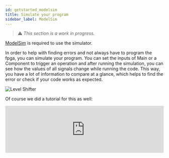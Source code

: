 ```yaml
---
id: getstarted_modelsim
title: Simulate your program
sidebar_label: ModelSim
---
```



> :warning: _This section is a work in progress._

[ModelSim](/docs/getstarted#addional-programs) is required to use the simulator.

In order to help with finding errors and not always have to program the fpga, you can simulate your program. 
You can set the inputs of Main or a Component to trigger an operation and after running the simulation, you can see how the values of all signals 
change while running the code. This way, you have a lot of information to compare at a glance, which helps to find the error or 
check if your code works as expected.

![Level Shifter](/img/getstarted/Modelsim.PNG)

Of course we did a tutorial for this as well:
<div class="fluidMedia"><iframe id="ytplayer" type="text/html" width="100%" src="https://www.youtube.com/embed/RFN98vqvt2o?autoplay=0&origin=http://vhdplus.com" frameborder="0" allowfullscreen></iframe></div>